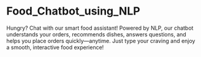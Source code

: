 # Food_Chatbot_using_NLP
Hungry? Chat with our smart food assistant! Powered by NLP, our chatbot understands your orders, recommends dishes, answers questions, and helps you place orders quickly—anytime. Just type your craving and enjoy a smooth, interactive food experience!


